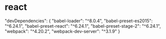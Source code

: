 # react


  "devDependencies": 
  {
    "babel-loader": "^8.0.4",
    "babel-preset-es2015": "^6.24.1",
    "babel-preset-react": "^6.24.1",
    "babel-preset-stage-2": "^6.24.1",
    "webpack": "^4.20.2",
    "webpack-dev-server": "^3.1.9"
  }